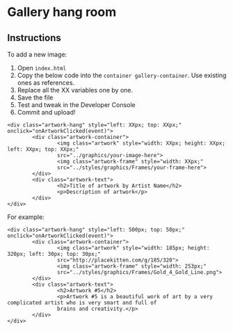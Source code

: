 # Gallery hang room

## Instructions

To add a new image:

1. Open `index.html`
1. Copy the below code into the `container gallery-container`. Use existing ones as references.
1. Replace all the XX variables one by one.
1. Save the file
1. Test and tweak in the Developer Console
1. Commit and upload!

```
<div class="artwork-hang" style="left: XXpx; top: XXpx;" onclick="onArtworkClicked(event)">
        <div class="artwork-container">
                <img class="artwork" style="width: XXpx; height: XXpx; left: XXpx; top: XXpx;"
                src="../graphics/your-image-here">
                <img class="artwork-frame" style="width: XXpx;"
                src="../styles/graphics/Frames/your-frame-here">
        </div>
        <div class="artwork-text">
                <h2>Title of artwork by Artist Name</h2>
                <p>Description of artwork</p>
        </div>
</div>
```
For example:

```
<div class="artwork-hang" style="left: 500px; top: 50px;" onclick="onArtworkClicked(event)">
        <div class="artwork-container">
                <img class="artwork" style="width: 185px; height: 320px; left: 30px; top: 30px;"
                src="http://placekitten.com/g/185/320">
                <img class="artwork-frame" style="width: 253px;"
                src="../styles/graphics/Frames/Gold_4_Gold_Line.png">
        </div>
        <div class="artwork-text">
                <h2>Artwork #5</h2>
                <p>Artwork #5 is a beautiful work of art by a very complicated artist who is very smart and full of
                brains and creativity.</p>
        </div>
</div>
```
